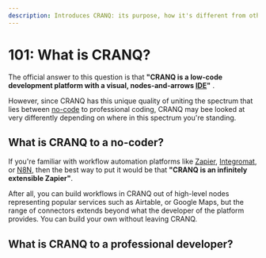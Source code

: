 ```yaml
---
description: Introduces CRANQ: its purpose, how it's different from other low-code tools, and what its long-term vision is.
---
```


# 101: What is CRANQ?

The official answer to this question is that **"CRANQ is a low-code development
platform with a visual,
nodes-and-arrows [IDE](https://en.wikipedia.org/wiki/Integrated_development_environment)"**
.

However, since CRANQ has this unique quality of uniting the spectrum that lies
between [no-code](https://en.wikipedia.org/wiki/No-code_development_platform) to
professional coding, CRANQ may bee looked at very differently depending on where
in this spectrum you're standing.

## What is CRANQ to a no-coder?

If you're familiar with workflow automation platforms
like [Zapier](https://zapier.com/),
[Integromat](https://www.integromat.com/en), or [N8N](https://n8n.io/), then the
best way to put it would be that **"CRANQ is an infinitely extensible Zapier"**.

After all, you can build workflows in CRANQ out of high-level nodes representing
popular services such as Airtable, or Google Maps, but the range of connectors
extends beyond what the developer of the platform provides. You can build your
own without leaving CRANQ.

## What is CRANQ to a professional developer?

